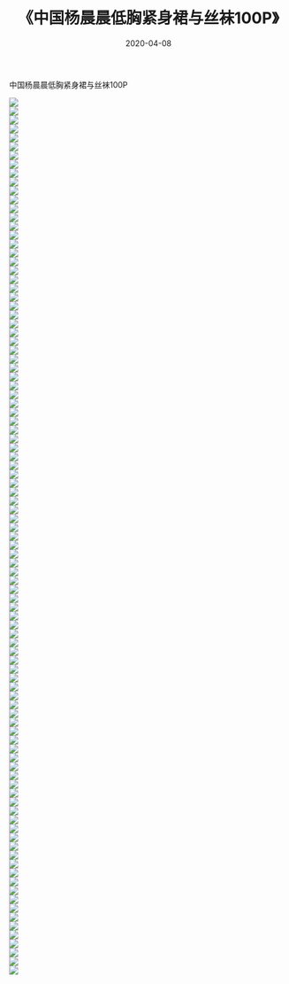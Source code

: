 ﻿---
layout: post
title:  《中国杨晨晨低胸紧身裙与丝袜100P》
date:   2020-04-08
img: http://pic.660000.xyz/1:/性感/2020/中国杨晨晨低胸紧身裙与丝袜100P/000.jpg
categories: [美女, 清纯, 唯美]
---

中国杨晨晨低胸紧身裙与丝袜100P

  ![](http://pic.660000.xyz/1:/性感/2020/中国杨晨晨低胸紧身裙与丝袜100P/001.jpg) <br> ![](http://pic.660000.xyz/1:/性感/2020/中国杨晨晨低胸紧身裙与丝袜100P/002.jpg) <br> ![](http://pic.660000.xyz/1:/性感/2020/中国杨晨晨低胸紧身裙与丝袜100P/003.jpg) <br> ![](http://pic.660000.xyz/1:/性感/2020/中国杨晨晨低胸紧身裙与丝袜100P/004.jpg) <br> ![](http://pic.660000.xyz/1:/性感/2020/中国杨晨晨低胸紧身裙与丝袜100P/005.jpg) <br> ![](http://pic.660000.xyz/1:/性感/2020/中国杨晨晨低胸紧身裙与丝袜100P/006.jpg) <br> ![](http://pic.660000.xyz/1:/性感/2020/中国杨晨晨低胸紧身裙与丝袜100P/007.jpg) <br> ![](http://pic.660000.xyz/1:/性感/2020/中国杨晨晨低胸紧身裙与丝袜100P/008.jpg) <br> ![](http://pic.660000.xyz/1:/性感/2020/中国杨晨晨低胸紧身裙与丝袜100P/009.jpg) <br> ![](http://pic.660000.xyz/1:/性感/2020/中国杨晨晨低胸紧身裙与丝袜100P/010.jpg) <br> ![](http://pic.660000.xyz/1:/性感/2020/中国杨晨晨低胸紧身裙与丝袜100P/011.jpg) <br> ![](http://pic.660000.xyz/1:/性感/2020/中国杨晨晨低胸紧身裙与丝袜100P/012.jpg) <br> ![](http://pic.660000.xyz/1:/性感/2020/中国杨晨晨低胸紧身裙与丝袜100P/013.jpg) <br> ![](http://pic.660000.xyz/1:/性感/2020/中国杨晨晨低胸紧身裙与丝袜100P/014.jpg) <br> ![](http://pic.660000.xyz/1:/性感/2020/中国杨晨晨低胸紧身裙与丝袜100P/015.jpg) <br> ![](http://pic.660000.xyz/1:/性感/2020/中国杨晨晨低胸紧身裙与丝袜100P/016.jpg) <br> ![](http://pic.660000.xyz/1:/性感/2020/中国杨晨晨低胸紧身裙与丝袜100P/017.jpg) <br> ![](http://pic.660000.xyz/1:/性感/2020/中国杨晨晨低胸紧身裙与丝袜100P/018.jpg) <br> ![](http://pic.660000.xyz/1:/性感/2020/中国杨晨晨低胸紧身裙与丝袜100P/019.jpg) <br> ![](http://pic.660000.xyz/1:/性感/2020/中国杨晨晨低胸紧身裙与丝袜100P/020.jpg) <br> ![](http://pic.660000.xyz/1:/性感/2020/中国杨晨晨低胸紧身裙与丝袜100P/021.jpg) <br> ![](http://pic.660000.xyz/1:/性感/2020/中国杨晨晨低胸紧身裙与丝袜100P/022.jpg) <br> ![](http://pic.660000.xyz/1:/性感/2020/中国杨晨晨低胸紧身裙与丝袜100P/023.jpg) <br> ![](http://pic.660000.xyz/1:/性感/2020/中国杨晨晨低胸紧身裙与丝袜100P/024.jpg) <br> ![](http://pic.660000.xyz/1:/性感/2020/中国杨晨晨低胸紧身裙与丝袜100P/025.jpg) <br> ![](http://pic.660000.xyz/1:/性感/2020/中国杨晨晨低胸紧身裙与丝袜100P/026.jpg) <br> ![](http://pic.660000.xyz/1:/性感/2020/中国杨晨晨低胸紧身裙与丝袜100P/027.jpg) <br> ![](http://pic.660000.xyz/1:/性感/2020/中国杨晨晨低胸紧身裙与丝袜100P/028.jpg) <br> ![](http://pic.660000.xyz/1:/性感/2020/中国杨晨晨低胸紧身裙与丝袜100P/029.jpg) <br> ![](http://pic.660000.xyz/1:/性感/2020/中国杨晨晨低胸紧身裙与丝袜100P/030.jpg) <br> ![](http://pic.660000.xyz/1:/性感/2020/中国杨晨晨低胸紧身裙与丝袜100P/031.jpg) <br> ![](http://pic.660000.xyz/1:/性感/2020/中国杨晨晨低胸紧身裙与丝袜100P/032.jpg) <br> ![](http://pic.660000.xyz/1:/性感/2020/中国杨晨晨低胸紧身裙与丝袜100P/033.jpg) <br> ![](http://pic.660000.xyz/1:/性感/2020/中国杨晨晨低胸紧身裙与丝袜100P/034.jpg) <br> ![](http://pic.660000.xyz/1:/性感/2020/中国杨晨晨低胸紧身裙与丝袜100P/035.jpg) <br> ![](http://pic.660000.xyz/1:/性感/2020/中国杨晨晨低胸紧身裙与丝袜100P/036.jpg) <br> ![](http://pic.660000.xyz/1:/性感/2020/中国杨晨晨低胸紧身裙与丝袜100P/037.jpg) <br> ![](http://pic.660000.xyz/1:/性感/2020/中国杨晨晨低胸紧身裙与丝袜100P/038.jpg) <br> ![](http://pic.660000.xyz/1:/性感/2020/中国杨晨晨低胸紧身裙与丝袜100P/039.jpg) <br> ![](http://pic.660000.xyz/1:/性感/2020/中国杨晨晨低胸紧身裙与丝袜100P/040.jpg) <br> ![](http://pic.660000.xyz/1:/性感/2020/中国杨晨晨低胸紧身裙与丝袜100P/041.jpg) <br> ![](http://pic.660000.xyz/1:/性感/2020/中国杨晨晨低胸紧身裙与丝袜100P/042.jpg) <br> ![](http://pic.660000.xyz/1:/性感/2020/中国杨晨晨低胸紧身裙与丝袜100P/043.jpg) <br> ![](http://pic.660000.xyz/1:/性感/2020/中国杨晨晨低胸紧身裙与丝袜100P/044.jpg) <br> ![](http://pic.660000.xyz/1:/性感/2020/中国杨晨晨低胸紧身裙与丝袜100P/045.jpg) <br> ![](http://pic.660000.xyz/1:/性感/2020/中国杨晨晨低胸紧身裙与丝袜100P/046.jpg) <br> ![](http://pic.660000.xyz/1:/性感/2020/中国杨晨晨低胸紧身裙与丝袜100P/047.jpg) <br> ![](http://pic.660000.xyz/1:/性感/2020/中国杨晨晨低胸紧身裙与丝袜100P/048.jpg) <br> ![](http://pic.660000.xyz/1:/性感/2020/中国杨晨晨低胸紧身裙与丝袜100P/049.jpg) <br> ![](http://pic.660000.xyz/1:/性感/2020/中国杨晨晨低胸紧身裙与丝袜100P/050.jpg) <br> ![](http://pic.660000.xyz/1:/性感/2020/中国杨晨晨低胸紧身裙与丝袜100P/051.jpg) <br> ![](http://pic.660000.xyz/1:/性感/2020/中国杨晨晨低胸紧身裙与丝袜100P/052.jpg) <br> ![](http://pic.660000.xyz/1:/性感/2020/中国杨晨晨低胸紧身裙与丝袜100P/053.jpg) <br> ![](http://pic.660000.xyz/1:/性感/2020/中国杨晨晨低胸紧身裙与丝袜100P/054.jpg) <br> ![](http://pic.660000.xyz/1:/性感/2020/中国杨晨晨低胸紧身裙与丝袜100P/055.jpg) <br> ![](http://pic.660000.xyz/1:/性感/2020/中国杨晨晨低胸紧身裙与丝袜100P/056.jpg) <br> ![](http://pic.660000.xyz/1:/性感/2020/中国杨晨晨低胸紧身裙与丝袜100P/057.jpg) <br> ![](http://pic.660000.xyz/1:/性感/2020/中国杨晨晨低胸紧身裙与丝袜100P/058.jpg) <br> ![](http://pic.660000.xyz/1:/性感/2020/中国杨晨晨低胸紧身裙与丝袜100P/059.jpg) <br> ![](http://pic.660000.xyz/1:/性感/2020/中国杨晨晨低胸紧身裙与丝袜100P/060.jpg) <br> ![](http://pic.660000.xyz/1:/性感/2020/中国杨晨晨低胸紧身裙与丝袜100P/061.jpg) <br> ![](http://pic.660000.xyz/1:/性感/2020/中国杨晨晨低胸紧身裙与丝袜100P/062.jpg) <br> ![](http://pic.660000.xyz/1:/性感/2020/中国杨晨晨低胸紧身裙与丝袜100P/063.jpg) <br> ![](http://pic.660000.xyz/1:/性感/2020/中国杨晨晨低胸紧身裙与丝袜100P/064.jpg) <br> ![](http://pic.660000.xyz/1:/性感/2020/中国杨晨晨低胸紧身裙与丝袜100P/065.jpg) <br> ![](http://pic.660000.xyz/1:/性感/2020/中国杨晨晨低胸紧身裙与丝袜100P/066.jpg) <br> ![](http://pic.660000.xyz/1:/性感/2020/中国杨晨晨低胸紧身裙与丝袜100P/067.jpg) <br> ![](http://pic.660000.xyz/1:/性感/2020/中国杨晨晨低胸紧身裙与丝袜100P/068.jpg) <br> ![](http://pic.660000.xyz/1:/性感/2020/中国杨晨晨低胸紧身裙与丝袜100P/069.jpg) <br> ![](http://pic.660000.xyz/1:/性感/2020/中国杨晨晨低胸紧身裙与丝袜100P/070.jpg) <br> ![](http://pic.660000.xyz/1:/性感/2020/中国杨晨晨低胸紧身裙与丝袜100P/071.jpg) <br> ![](http://pic.660000.xyz/1:/性感/2020/中国杨晨晨低胸紧身裙与丝袜100P/072.jpg) <br> ![](http://pic.660000.xyz/1:/性感/2020/中国杨晨晨低胸紧身裙与丝袜100P/073.jpg) <br> ![](http://pic.660000.xyz/1:/性感/2020/中国杨晨晨低胸紧身裙与丝袜100P/074.jpg) <br> ![](http://pic.660000.xyz/1:/性感/2020/中国杨晨晨低胸紧身裙与丝袜100P/075.jpg) <br> ![](http://pic.660000.xyz/1:/性感/2020/中国杨晨晨低胸紧身裙与丝袜100P/076.jpg) <br> ![](http://pic.660000.xyz/1:/性感/2020/中国杨晨晨低胸紧身裙与丝袜100P/077.jpg) <br> ![](http://pic.660000.xyz/1:/性感/2020/中国杨晨晨低胸紧身裙与丝袜100P/078.jpg) <br> ![](http://pic.660000.xyz/1:/性感/2020/中国杨晨晨低胸紧身裙与丝袜100P/079.jpg) <br> ![](http://pic.660000.xyz/1:/性感/2020/中国杨晨晨低胸紧身裙与丝袜100P/080.jpg) <br> ![](http://pic.660000.xyz/1:/性感/2020/中国杨晨晨低胸紧身裙与丝袜100P/081.jpg) <br> ![](http://pic.660000.xyz/1:/性感/2020/中国杨晨晨低胸紧身裙与丝袜100P/082.jpg) <br> ![](http://pic.660000.xyz/1:/性感/2020/中国杨晨晨低胸紧身裙与丝袜100P/083.jpg) <br> ![](http://pic.660000.xyz/1:/性感/2020/中国杨晨晨低胸紧身裙与丝袜100P/084.jpg) <br> ![](http://pic.660000.xyz/1:/性感/2020/中国杨晨晨低胸紧身裙与丝袜100P/085.jpg) <br> ![](http://pic.660000.xyz/1:/性感/2020/中国杨晨晨低胸紧身裙与丝袜100P/086.jpg) <br> ![](http://pic.660000.xyz/1:/性感/2020/中国杨晨晨低胸紧身裙与丝袜100P/087.jpg) <br> ![](http://pic.660000.xyz/1:/性感/2020/中国杨晨晨低胸紧身裙与丝袜100P/088.jpg) <br> ![](http://pic.660000.xyz/1:/性感/2020/中国杨晨晨低胸紧身裙与丝袜100P/089.jpg) <br> ![](http://pic.660000.xyz/1:/性感/2020/中国杨晨晨低胸紧身裙与丝袜100P/090.jpg) <br> ![](http://pic.660000.xyz/1:/性感/2020/中国杨晨晨低胸紧身裙与丝袜100P/091.jpg) <br> ![](http://pic.660000.xyz/1:/性感/2020/中国杨晨晨低胸紧身裙与丝袜100P/092.jpg) <br> ![](http://pic.660000.xyz/1:/性感/2020/中国杨晨晨低胸紧身裙与丝袜100P/093.jpg) <br> ![](http://pic.660000.xyz/1:/性感/2020/中国杨晨晨低胸紧身裙与丝袜100P/094.jpg) <br> ![](http://pic.660000.xyz/1:/性感/2020/中国杨晨晨低胸紧身裙与丝袜100P/095.jpg) <br> ![](http://pic.660000.xyz/1:/性感/2020/中国杨晨晨低胸紧身裙与丝袜100P/096.jpg) <br> ![](http://pic.660000.xyz/1:/性感/2020/中国杨晨晨低胸紧身裙与丝袜100P/097.jpg) <br> ![](http://pic.660000.xyz/1:/性感/2020/中国杨晨晨低胸紧身裙与丝袜100P/098.jpg) <br> ![](http://pic.660000.xyz/1:/性感/2020/中国杨晨晨低胸紧身裙与丝袜100P/099.jpg) <br>